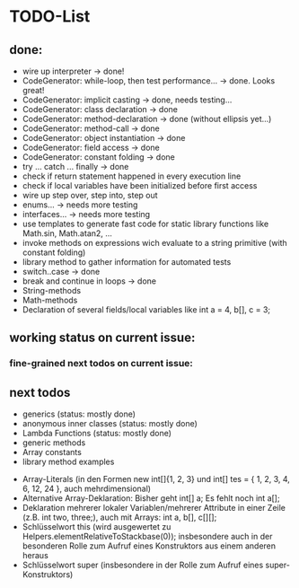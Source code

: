 # TODO-List

## done:
  * wire up interpreter  -> done!
  * CodeGenerator: while-loop, then test performance... -> done. Looks great!
  * CodeGenerator: implicit casting -> done, needs testing...
  * CodeGenerator: class declaration -> done
  * CodeGenerator: method-declaration -> done (without ellipsis yet...)
  * CodeGenerator: method-call -> done
  * CodeGenerator: object instantiation -> done
  * CodeGenerator: field access -> done
  * CodeGenerator: constant folding -> done
  * try ... catch ... finally -> done
  * check if return statement happened in every execution line
  * check if local variables have been initialized before first access
  * wire up step over, step into, step out
  * enums...    -> needs more testing
  * interfaces...  -> needs more testing
  * use templates to generate fast code for static library functions like Math.sin, Math.atan2, ...
  * invoke methods on expressions wich evaluate to a string primitive (with constant folding)
  * library method to gather information for automated tests
  * switch..case -> done
  * break and continue in loops -> done
  * String-methods
  * Math-methods
  * Declaration of several fields/local variables like int a = 4, b[], c = 3;

## working status on current issue:

### fine-grained next todos on current issue:

## next todos
  * generics (status: mostly done)
  * anonymous inner classes (status: mostly done)
  * Lambda Functions (status: mostly done)
  * generic methods
  * Array constants
  * library method examples

 - Array-Literals (in den Formen new int[]{1, 2, 3} und int[] tes = { 1, 2, 3, 4, 6, 12, 24 }, auch mehrdimensional)
 - Alternative Array-Deklaration: Bisher geht int[] a;  Es fehlt noch int a[];
 - Deklaration mehrerer lokaler Variablen/mehrerer Attribute in einer Zeile (z.B. int two, three;), auch mit Arrays: int a, b[], c[][];
 - Schlüsselwort this (wird ausgewertet zu Helpers.elementRelativeToStackbase(0)); insbesondere auch in der besonderen Rolle zum Aufruf eines Konstruktors aus einem anderen heraus
 - Schlüsselwort super (insbesondere in der Rolle zum Aufruf eines super-Konstruktors)

  

